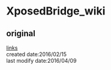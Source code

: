 # XposedBridge_wiki

## original
[links](https://github.com/rovo89/XposedBridge/wiki)  
created date:2016/02/15  
last modify date:2016/04/09

